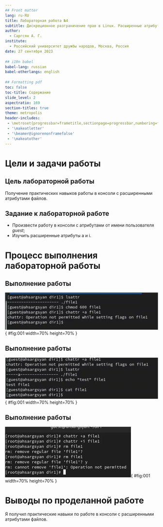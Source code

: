 ```yaml
---
## Front matter
lang: ru-RU
title: Лабораторная работа №4
subtitle: Дискреционное разграничение прав в Linux. Расширенные атрибуты
author:
  - Саргсян А. Г.
institute:
  - Российский университет дружбы народов, Москва, Россия
date: 27 сентября 2023

## i18n babel
babel-lang: russian
babel-otherlangs: english

## Formatting pdf
toc: false
toc-title: Содержание
slide_level: 2
aspectratio: 169
section-titles: true
theme: metropolis
header-includes:
 - \metroset{progressbar=frametitle,sectionpage=progressbar,numbering=fraction}
 - '\makeatletter'
 - '\beamer@ignorenonframefalse'
 - '\makeatother'
---
```


# Цели и задачи работы

## Цель лабораторной работы

Получение практических навыков работы в консоли с расширенными
атрибутами файлов.

## Задание к лабораторной работе

- Произвести работу в консоли с атрибутами от имени пользователя *guest*;
- Изучить расширенные атрибуты a и i.

# Процесс выполнения лабораторной работы

## Выполнение работы

![Добавление пользователей в группу](image/lab4_1.png){ #fig:001 width=70% height=70% }

## Выполнение работы

![Информация о пользователях](image/lab4_2.png){ #fig:001 width=70% height=70% }

## Выполнение работы

![Информация о пользователях](image/lab4_3.png){ #fig:001 width=70% height=70% }


# Выводы по проделанной работе

Я получил практические навыки по работе в консоли с расширенными
атрибутами файлов.

